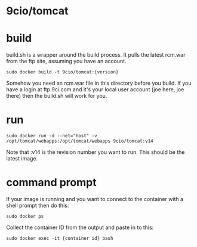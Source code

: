 # 9cio/tomcat

# build

build.sh is a wrapper around the build process.  It pulls the latest rcm.war from the ftp site, assuming you have an account.

```sudo docker build -t 9cio/tomcat:{version}```

Somehow you need an rcm.war file in this directory before you build.  If you have a login at ftp.9ci.com and it's your
local user account (joe here, joe there) then the build.sh will work for you.

# run

```sudo docker run -d --net="host" -v /opt/tomcat/webapps:/opt/tomcat/webapps 9cio/tomcat:v14```

Note that :v14 is the revision number you want to run.  This should be the latest image.

# command prompt

If your image is running and you want to connect to the container with a shell prompt then do this:

```sudo docker ps```

Collect the container ID from the output and paste in to this:

```sudo docker exec -it {container id} bash```

